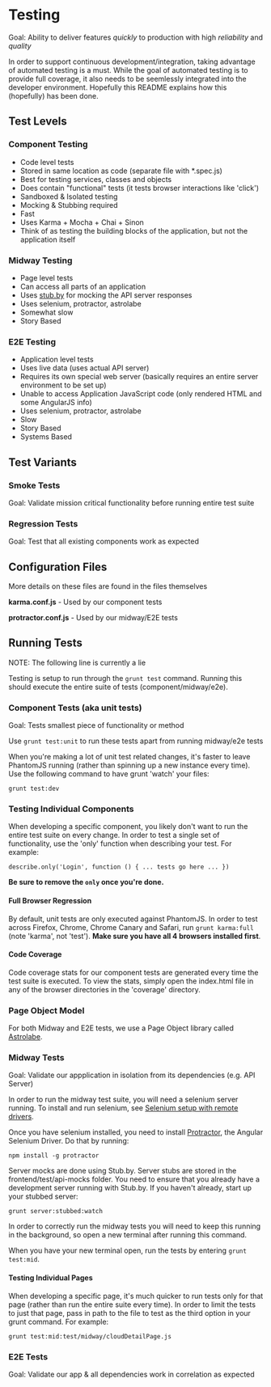 # Testing

Goal: Ability to deliver features *quickly* to production with high *reliability* and *quality*

In order to support continuous development/integration, taking advantage of automated testing is a must. While the goal of automated testing is to provide full coverage, it also needs to be seemlessly integrated into the developer environment. Hopefully this README explains how this (hopefully) has been done.

## Test Levels

### Component Testing
 - Code level tests
 - Stored in same location as code (separate file with *.spec.js)
 - Best for testing services, classes and objects
 - Does contain "functional" tests (it tests browser interactions like 'click')
 - Sandboxed & Isolated testing
 - Mocking & Stubbing required
 - Fast
 - Uses Karma + Mocha + Chai + Sinon
 - Think of as testing the building blocks of the application, but not the application itself

### Midway Testing
 - Page level tests
 - Can access all parts of an application
 - Uses [stub.by](https://github.com/mrak/stubby4node) for mocking the API server responses
 - Uses selenium, protractor, astrolabe
 - Somewhat slow
 - Story Based

### E2E Testing
 - Application level tests
 - Uses live data (uses actual API server)
 - Requires its own special web server (basically requires an entire server environment to be set up)
 - Unable to access Application JavaScript code (only rendered HTML and some AngularJS info)
 - Uses selenium, protractor, astrolabe
 - Slow
 - Story Based
 - Systems Based

## Test Variants

### Smoke Tests

Goal: Validate mission critical functionality before running entire test suite

### Regression Tests

Goal: Test that all existing components work as expected


## Configuration Files

More details on these files are found in the files themselves

**karma.conf.js** - Used by our component tests

**protractor.conf.js** - Used by our midway/E2E tests

## Running Tests

NOTE: The following line is currently a lie

Testing is setup to run through the `grunt test` command. Running this should execute the entire suite of tests (component/midway/e2e).

### Component Tests (aka unit tests)

Goal: Tests smallest piece of functionality or method

Use `grunt test:unit` to run these tests apart from running midway/e2e tests

When you're making a lot of unit test related changes, it's faster to leave PhantomJS running (rather than spinning up a new instance every time). Use the following command to have grunt 'watch' your files:

`grunt test:dev`

### Testing Individual Components

When developing a specific component, you likely don't want to run the entire test suite on every change. In order to test a single set of functionality, use the 'only' function when describing your test. For example:

`describe.only('Login', function () { ... tests go here ... })`

**Be sure to remove the `only` once you're done.**

#### Full Browser Regression

By default, unit tests are only executed against PhantomJS. In order to test across Firefox, Chrome, Chrome Canary and Safari, run `grunt karma:full` (note 'karma', not 'test'). **Make sure you have all 4 browsers installed first**.

#### Code Coverage

Code coverage stats for our component tests are generated every time the test suite is executed. To view the stats, simply open the index.html file in any of the browser directories in the 'coverage' directory.


### Page Object Model

For both Midway and E2E tests, we use a Page Object library called [Astrolabe](https://github.com/stuplum/astrolabe).


### Midway Tests

Goal: Validate our appplication in isolation from its dependencies (e.g. API Server)

In order to run the midway test suite, you will need a selenium server running. To install and run selenium, see [Selenium setup with remote drivers](http://docs.seleniumhq.org/docs/03_webdriver.jsp#running-standalone-selenium-server-for-use-with-remotedrivers).

Once you have selenium installed, you need to install [Protractor](https://github.com/angular/protractor/), the Angular Selenium Driver. Do that by running:

    npm install -g protractor

Server mocks are done using Stub.by. Server stubs are stored in the frontend/test/api-mocks folder. You need to ensure that you already have a development server running with Stub.by. If you haven't already, start up your stubbed server:

    grunt server:stubbed:watch

In order to correctly run the midway tests you will need to keep this running in the background, so open a new terminal after running this command. 

When you have your new terminal open, run the tests by entering `grunt test:mid`. 

#### Testing Individual Pages

When developing a specific page, it's much quicker to run tests only for that page (rather than run the entire suite every time). In order to limit the tests to just that page, pass in path to the file to test as the third option in your grunt command. For example:

`grunt test:mid:test/midway/cloudDetailPage.js`

### E2E Tests

Goal: Validate our app & all dependencies work in correlation as expected
